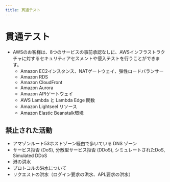 ```yaml
---
title: 貫通テスト
---
```


# 貫通テスト

- AWSのお客様は、8つのサービスの事前承認なしに、AWSインフラストラクチャに対するセキュリティアセスメントや侵入テストを行うことができます。
  - Amazon EC2インスタンス、NATゲートウェイ、弾性ロードバランサー
  - Amazon RDS
  - Amazon CloudFront
  - Amazon Aurora
  - Amazon APIゲートウェイ
  - AWS Lambda と Lambda Edge 関数
  - Amazon Lightseel リソース
  - Amazon Elastic Beanstalk環境

## 禁止された活動

- アマゾンルート53ホストゾーン経由で歩いている DNS ゾーン
- サービス拒否 (DoS), 分散型サービス拒否 (DDoS), シミュレートされたDoS, Simulated DDoS
- 港の洪水
- プロトコルの洪水について
- リクエストの洪水（ログイン要求の洪水、APL要求の洪水）
